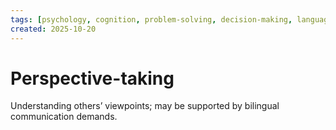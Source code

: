 ```yaml
---
tags: [psychology, cognition, problem-solving, decision-making, language, intelligence, testing, heuristics, bias]
created: 2025-10-20
---
```

# Perspective-taking

Understanding others’ viewpoints; may be supported by bilingual communication demands.

